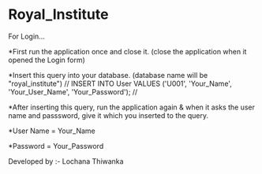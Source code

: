 # Royal_Institute

For Login...

*First run the application once and close it. (close the application when it opened the Login form)

*Insert this query into your database. (database name will be "royal_institute")
  //  INSERT INTO User VALUES ('U001', 'Your_Name', 'Your_User_Name', 'Your_Password');  //
  
*After inserting this query, run the application again & when it asks the user name and passsword, give it which you inserted to the query.
    
    
*User Name = Your_Name

*Password = Your_Password


Developed by :- Lochana Thiwanka
